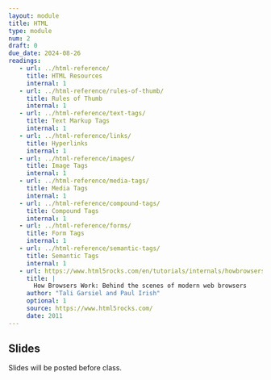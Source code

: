 ```yaml
---
layout: module
title: HTML
type: module
num: 2
draft: 0
due_date: 2024-08-26
readings:
   - url: ../html-reference/
     title: HTML Resources
     internal: 1
   - url: ../html-reference/rules-of-thumb/
     title: Rules of Thumb
     internal: 1
   - url: ../html-reference/text-tags/
     title: Text Markup Tags
     internal: 1
   - url: ../html-reference/links/
     title: Hyperlinks
     internal: 1
   - url: ../html-reference/images/
     title: Image Tags
     internal: 1
   - url: ../html-reference/media-tags/
     title: Media Tags
     internal: 1
   - url: ../html-reference/compound-tags/
     title: Compound Tags
     internal: 1
   - url: ../html-reference/forms/
     title: Form Tags
     internal: 1
   - url: ../html-reference/semantic-tags/
     title: Semantic Tags
     internal: 1
   - url: https://www.html5rocks.com/en/tutorials/internals/howbrowserswork/
     title: |
       How Browsers Work: Behind the scenes of modern web browsers
     author: "Tali Garsiel and Paul Irish"
     optional: 1
     source: https://www.html5rocks.com/
     date: 2011
---
```


## Slides
Slides will be posted before class.

<!-- 1. Lecture 3: <a href="https://docs.google.com/presentation/d/12WYA5s533mUD6tZOJw6KDkDb4otLQJhUIC_5V12Uu2I/edit?usp=sharing" target="_blank">Intro to HTML</a> (Wednesday, 01/18)
1. Lecture 4: <a href="https://docs.google.com/presentation/d/165uWV0UGuZ_lZ4ci0UCXxmoKDQb-lpv1gY2Q_XYaFA0/edit?usp=sharing" target="_blank">Intro to semantic tags, more linking</a> (Monday, 01/23) -->

<!-- ## Videos & Lecture Files
Videos and worked examples will be published after class:
* <a href="https://drive.google.com/drive/folders/1b0RGogU8P2rKJAtcRpxMspHB919GUAXT?usp=sharing" target="_blank">Videos on Google Drive</a>
* <a href="https://github.com/vanwars/csci344" target="_blank">Worked examples on GitHub</a>

## Activities
1. Lecture 3: <a href="https://docs.google.com/document/d/1WcarSfoGJAqlcG0c-BLyKk6SoC8IIbBoTIpodAPG0HA/edit?usp=sharing" target="_blank">Write your first HTML page</a> (Wednesday, 01/18) -->



